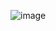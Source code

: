 ![image](https://github.com/winofsql/subject-231206/assets/1501327/58599302-d4cf-4920-afed-ca4b8c5165fc)
